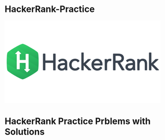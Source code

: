 # HackerRank-Practice
![](https://github.com/jjoshi6/HackerRank-Practice/blob/main/Images/HackerRank%20Logo.png)

# HackerRank Practice Prblems with Solutions
